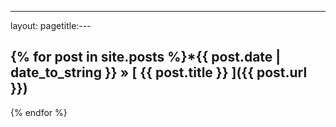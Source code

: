 ---
layout: pagetitle:---

## {% for post in site.posts %}*{{ post.date | date_to_string }} &raquo; [ {{ post.title }} ]({{ post.url }})
{% endfor %}
